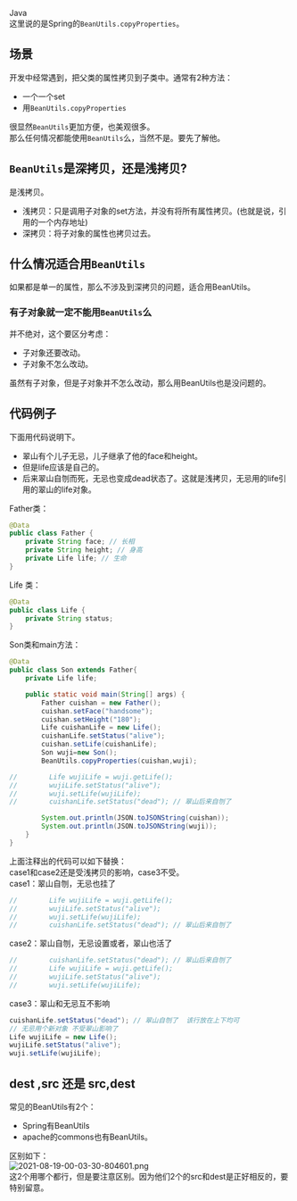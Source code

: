 Java<br />这里说的是Spring的`BeanUtils.copyProperties`。
<a name="x79FQ"></a>
## 场景
开发中经常遇到，把父类的属性拷贝到子类中。通常有2种方法：

- 一个一个set
- 用`BeanUtils.copyProperties`

很显然`BeanUtils`更加方便，也美观很多。<br />那么任何情况都能使用`BeanUtils`么，当然不是。要先了解他。
<a name="TRSzx"></a>
## `BeanUtils`是深拷贝，还是浅拷贝?
是浅拷贝。

- 浅拷贝：只是调用子对象的set方法，并没有将所有属性拷贝。(也就是说，引用的一个内存地址)
- 深拷贝：将子对象的属性也拷贝过去。
<a name="TaksV"></a>
## 什么情况适合用`BeanUtils`
如果都是单一的属性，那么不涉及到深拷贝的问题，适合用BeanUtils。
<a name="ltAPy"></a>
### 有子对象就一定不能用`BeanUtils`么
并不绝对，这个要区分考虑：

- 子对象还要改动。
- 子对象不怎么改动。

虽然有子对象，但是子对象并不怎么改动，那么用BeanUtils也是没问题的。
<a name="wah0Z"></a>
## 代码例子
下面用代码说明下。

- 翠山有个儿子无忌，儿子继承了他的face和height。
- 但是life应该是自己的。
- 后来翠山自刎而死，无忌也变成dead状态了。这就是浅拷贝，无忌用的life引用的翠山的life对象。

Father类：
```java
@Data
public class Father {
    private String face; // 长相
    private String height; // 身高
    private Life life; // 生命
}
```
Life 类：
```java
@Data
public class Life {
    private String status;
}
```
Son类和main方法：
```java
@Data
public class Son extends Father{
    private Life life;

    public static void main(String[] args) {
        Father cuishan = new Father();
        cuishan.setFace("handsome");
        cuishan.setHeight("180");
        Life cuishanLife = new Life();
        cuishanLife.setStatus("alive");
        cuishan.setLife(cuishanLife);
        Son wuji=new Son();
        BeanUtils.copyProperties(cuishan,wuji);

//        Life wujiLife = wuji.getLife();
//        wujiLife.setStatus("alive");
//        wuji.setLife(wujiLife);
//        cuishanLife.setStatus("dead"); // 翠山后来自刎了

        System.out.println(JSON.toJSONString(cuishan));
        System.out.println(JSON.toJSONString(wuji));
    }
}
```
上面注释出的代码可以如下替换：<br />case1和case2还是受浅拷贝的影响，case3不受。<br />case1：翠山自刎，无忌也挂了
```java
//        Life wujiLife = wuji.getLife();
//        wujiLife.setStatus("alive");
//        wuji.setLife(wujiLife);
//        cuishanLife.setStatus("dead"); // 翠山后来自刎了
```
case2：翠山自刎，无忌设置或者，翠山也活了
```java
//        cuishanLife.setStatus("dead"); // 翠山后来自刎了
//        Life wujiLife = wuji.getLife();
//        wujiLife.setStatus("alive");
//        wuji.setLife(wujiLife);
```
case3：翠山和无忌互不影响
```java
cuishanLife.setStatus("dead"); // 翠山自刎了  该行放在上下均可
// 无忌用个新对象 不受翠山影响了
Life wujiLife = new Life();
wujiLife.setStatus("alive");
wuji.setLife(wujiLife);
```
<a name="w5RK4"></a>
## dest ,src 还是 src,dest
常见的BeanUtils有2个：

- Spring有BeanUtils
- apache的commons也有BeanUtils。

区别如下：<br />![2021-08-19-00-03-30-804601.png](https://cdn.nlark.com/yuque/0/2021/png/396745/1629302830472-e4f3a322-b2a9-4831-9885-c0b41dfd3b3a.png#clientId=u1f257dc1-5e7d-4&from=ui&id=ubb9a281b&originHeight=94&originWidth=769&originalType=binary&ratio=1&rotation=0&showTitle=false&size=3057&status=done&style=shadow&taskId=uc301d40a-5a0d-46f1-a546-bbd11811866&title=)<br />这2个用哪个都行，但是要注意区别。因为他们2个的src和dest是正好相反的，要特别留意。
